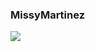 ### MissyMartinez
![](https://i8.fuskator.com/large/jBJRLpKIJ-I/Missy-Martinez-with-Big-Tits-Giving-Blowjob-4.jpg)

